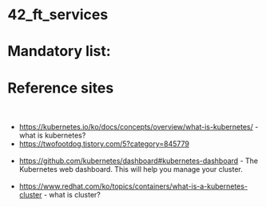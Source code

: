 # 42_ft_services<br>

# Mandatory list:<br>

# Reference sites<br><br>
- <https://kubernetes.io/ko/docs/concepts/overview/what-is-kubernetes/> - what is kubernetes?<br>
- <https://twofootdog.tistory.com/5?category=845779><br><br>
- <https://github.com/kubernetes/dashboard#kubernetes-dashboard> - The Kubernetes web dashboard. This will help you manage your cluster.<br><br>
- <https://www.redhat.com/ko/topics/containers/what-is-a-kubernetes-cluster> - what is cluster?<br>

